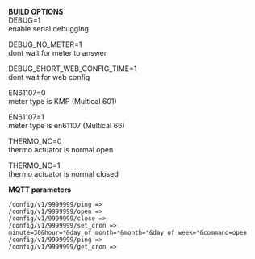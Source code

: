 **BUILD OPTIONS**  
DEBUG=1  
enable serial debugging  
  
DEBUG_NO_METER=1  
dont wait for meter to answer  
  
DEBUG_SHORT_WEB_CONFIG_TIME=1  
dont wait for web config  
  
EN61107=0  
meter type is KMP (Multical 601)  
  
EN61107=1  
meter type is en61107 (Multical 66)  
  
THERMO_NC=0  
thermo actuator is normal open  
  
THERMO_NC=1  
thermo actuator is normal closed  
  
  
**MQTT parameters**  
```
/config/v1/9999999/ping =>  
/config/v1/9999999/open =>  
/config/v1/9999999/close =>  
/config/v1/9999999/set_cron => minute=30&hour=*&day_of_month=*&month=*&day_of_week=*&command=open  
/config/v1/9999999/ping =>  
/config/v1/9999999/get_cron =>  
```
